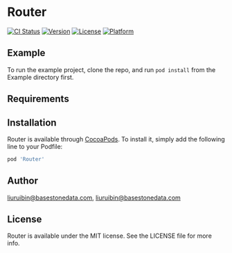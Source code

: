 # Router

[![CI Status](https://img.shields.io/travis/liuruibin@basestonedata.com/Router.svg?style=flat)](https://travis-ci.org/liuruibin@basestonedata.com/Router)
[![Version](https://img.shields.io/cocoapods/v/Router.svg?style=flat)](https://cocoapods.org/pods/Router)
[![License](https://img.shields.io/cocoapods/l/Router.svg?style=flat)](https://cocoapods.org/pods/Router)
[![Platform](https://img.shields.io/cocoapods/p/Router.svg?style=flat)](https://cocoapods.org/pods/Router)

## Example

To run the example project, clone the repo, and run `pod install` from the Example directory first.

## Requirements

## Installation

Router is available through [CocoaPods](https://cocoapods.org). To install
it, simply add the following line to your Podfile:

```ruby
pod 'Router'
```

## Author

liuruibin@basestonedata.com, liuruibin@basestonedata.com

## License

Router is available under the MIT license. See the LICENSE file for more info.
